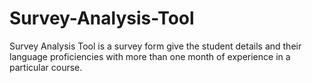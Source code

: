 # Survey-Analysis-Tool
Survey Analysis Tool is a survey form give the student details and their language proficiencies with more than one month of experience in a particular course.
